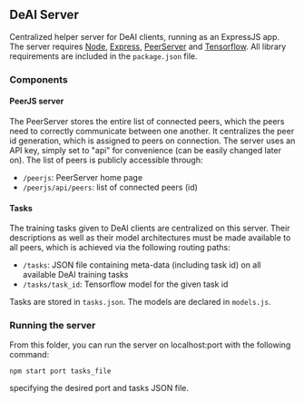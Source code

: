 ## DeAI Server
Centralized helper server for DeAI clients, running as an ExpressJS app. The server requires [Node](https://nodejs.org/en/), [Express](https://expressjs.com/), [PeerServer](https://github.com/peers/peerjs-server) and [Tensorflow](https://www.tensorflow.org/js). All library requirements are included in the ```package.json``` file.
### Components
#### PeerJS server
The PeerServer stores the entire list of connected peers, which the peers need to correctly communicate between one another. It centralizes the peer id generation, which is assigned to peers on connection. The server uses an API key, simply set to "api" for convenience (can be easily changed later on). The list of peers is publicly accessible through:

- ```/peerjs```: PeerServer home page
- ```/peerjs/api/peers```: list of connected peers (id)

#### Tasks

The training tasks given to DeAI clients are centralized on this server. Their descriptions as well as their model architectures must be made available to all peers, which is achieved via the following routing paths:

- ```/tasks```: JSON file containing meta-data (including task id) on all available DeAI training tasks
- ```/tasks/task_id```: Tensorflow model for the given task id

Tasks are stored in ```tasks.json```. The models are declared in ```models.js```.

### Running the server

From this folder, you can run the server on localhost:port with the following command:
```
npm start port tasks_file
```
specifying the desired port and tasks JSON file.
